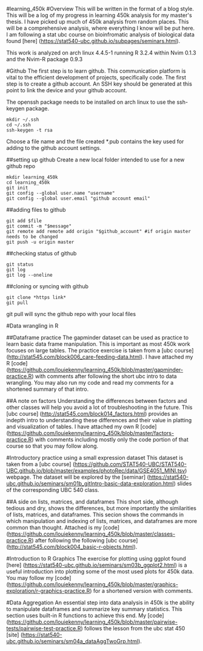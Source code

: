 #learning_450k
#Overview
This will be written in the format of a blog style.
This will be a log of my progress in learning 450k analysis for my master's thesis.
I have picked up much of 450k analysis from random places. This will be a comprehensive analysis, where everything I know will be put here. I am following a stat ubc course on bioinfromatic analysis of biological data found [here] (https://stat540-ubc.github.io/subpages/seminars.html).

This work is analyzed on arch linux 4.4.5-1 running R 3.2.4 within Nvim 0.1.3 and the Nvim-R package 0.9.3

#Github
The first step is to learn github. This communication platform is vital to the efficient development of projects, specifically code. The first step is to create a github account. An SSH key should be generated at this point to link the device and your github account.

The openssh package needs to be installed on arch linux to use the ssh-keygen package.

```
mkdir ~/.ssh
cd ~/.ssh
ssh-keygen -t rsa
```

Choose a file name and the file created \*.pub contains the key used for adding to the github account settings.

##setting up github
Create a new local folder intended to use for a new github repo
```
mkdir learning_450k  
cd learning_450k  
git init
git config --global user.name "username"
git config --global user.email "github account email"
```

##adding files to github
```
git add $file   
git commit -m "$message"  
git remote add remote add origin "$github_account" #if origin master needs to be changed   
git push -u origin master  
```
##checking status of github
```
git status  
git log  
git log --oneline  
```

##cloning or syncing with github
```
git clone *https link*
git pull
```
git pull will sync the github repo with your local files

#Data wrangling in R

##Dataframe practice
The gapminder dataset can be used as practice to learn basic data frame manipulation. This is important as most 450k work focuses on large tables. The practice exercise is taken from a [ubc course] (http://stat545.com/block006_care-feeding-data.html). I have attached my R [code] (https://github.com/louiekenny/learning_450k/blob/master/gapminder-practice.R) with comments after following the short ubc intro to data wrangling. You may also run my code and read my comments for a shortened summary of that intro.

##A note on factors
Understanding the differences between factors and other classes will help you avoid a lot of troubleshooting in the future. This [ubc course] (http://stat545.com/block014_factors.html) provides an indepth intro to understanding these differences and their value in platting and visualization of tables. I have attached my own R [code] (https://github.com/louiekenny/learning_450k/blob/master/factors-practice.R) with comments including mostly only the code portion of that course so that you may follow along.

#Introductory practice using a small expression dataset
This dataset is taken from a [ubc course] (https://github.com/STAT540-UBC/STAT540-UBC.github.io/blob/master/examples/photoRec/data/GSE4051_MINI.tsv) webpage. The dataset will be explored by the [seminar] (https://stat540-ubc.github.io/seminars/sm01b_gitIntro-basic-data-exploration.html) slides of the corresponding UBC 540 class.

##A side on lists, matrices, and dataframes
This short side, although tedious and dry, shows the differences, but more importantly the similarities of lists, matrices, and dataframes. This secion shows the commands in which manipulation and indexing of lists, matrices, and dataframes are more common than thought. Attached is my [code] (https://github.com/louiekenny/learning_450k/blob/master/classes-practice.R) after following the following [ubc course] (http://stat545.com/block004_basic-r-objects.html).

#Introduction to R Graphics
The exercise for plotting using ggplot found [here] (https://stat540-ubc.github.io/seminars/sm03b_ggplot2.html) is a useful introduction into plotting some of the most used plots for 450k data. You may follow my [code] (https://github.com/louiekenny/learning_450k/blob/master/graphics-exploration/r-graphics-practice.R) for a shortened version with comments.

#Data Aggregation
An essential step into data analysis in 450k is the ability to manipulate dataframes and summarize key summary statistics. This section uses built-in R functions to achieve this end. My [code] (https://github.com/louiekenny/learning_450k/blob/master/pairwise-tests/pairwise-test-practice.R) follows the lesson from the ubc stat 450 [site] (https://stat540-ubc.github.io/seminars/sm04a_dataAggTwoGrp.html).

